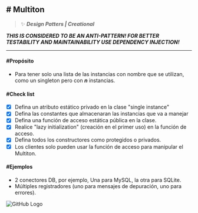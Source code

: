 ## \# Multiton 
>:sparkles: ***Design Patters | Creational***

***THIS IS CONSIDERED TO BE AN ANTI-PATTERN! FOR BETTER TESTABILITY AND MAINTAINABILITY USE DEPENDENCY INJECTION!***

---
#### \#Propósito
- Para tener solo una lista de las instancias con nombre que se utilizan, como un singleton pero con ***n*** instancias.

#### \#Check list

- [x] Defina un atributo estático privado en la clase "single instance"
- [x] Defina las constantes que almacenaran las instancias que va a manejar 
- [x] Defina una función de acceso estática pública en la clase.
- [x] Realice "lazy initialization" (creación en el primer uso) en la función de acceso.
- [x] Defina todos los constructores como  protegidos o privados.
- [x] Los clientes solo pueden usar la función de acceso para manipular el Multiton.

#### \#Ejemplos
- 2 conectores DB, por ejemplo, Una para MySQL, la otra para SQLite.
- Múltiples registradores (uno para mensajes de depuración, uno para errores).

![GitHub Logo](https://designpatternsphp.readthedocs.io/en/latest/_images/uml15.png)

